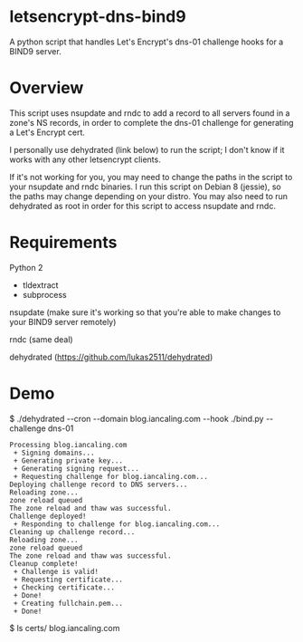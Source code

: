 # letsencrypt-dns-bind9
A python script that handles Let's Encrypt's dns-01 challenge hooks for a BIND9 server.

# Overview
This script uses nsupdate and rndc to add a record to all servers found in a zone's NS records, in order to complete the dns-01 challenge for generating a Let's Encrypt cert.

I personally use dehydrated (link below) to run the script; I don't know if it works with any other letsencrypt clients.

If it's not working for you, you may need to change the paths in the script to your nsupdate and rndc binaries. I run this script on Debian 8 (jessie), so the paths may change depending on your distro. You may also need to run dehydrated as root in order for this script to access nsupdate and rndc.

# Requirements
Python 2
  - tldextract
  - subprocess

nsupdate (make sure it's working so that you're able to make changes to your BIND9 server remotely)

rndc (same deal)

dehydrated (https://github.com/lukas2511/dehydrated)

# Demo
$ ./dehydrated --cron --domain blog.iancaling.com --hook ./bind.py --challenge dns-01
   
    Processing blog.iancaling.com
     + Signing domains...
     + Generating private key...
     + Generating signing request...
     + Requesting challenge for blog.iancaling.com...
    Deploying challenge record to DNS servers...
    Reloading zone...
    zone reload queued
    The zone reload and thaw was successful.
    Challenge deployed!
     + Responding to challenge for blog.iancaling.com...
    Cleaning up challenge record...
    Reloading zone...
    zone reload queued
    The zone reload and thaw was successful.
    Cleanup complete!
     + Challenge is valid!
     + Requesting certificate...
     + Checking certificate...
     + Done!
     + Creating fullchain.pem...
     + Done!
     
$ ls certs/
    blog.iancaling.com
    
